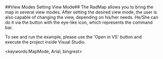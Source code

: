 ##View Modes Setting View Mode##
The RadMap allows you to bring the map in several view modes. After setting the desired view mode, the user is also capable of changing the view, depending on his/her needs. He/She can do it via the button with the eye-like icon, which represents the command bar.

To see and run the example, please use the 'Open in VS' button and execute the project inside Visual Studio.

<keywords:MapMode, Arial, bingrest>
